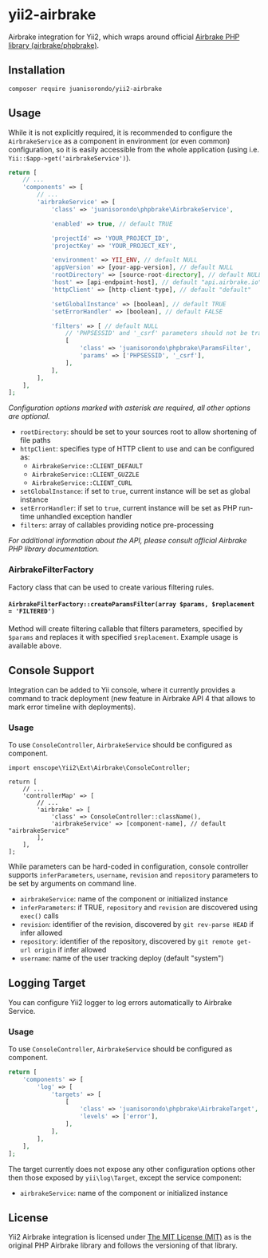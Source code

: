 # yii2-airbrake
Airbrake integration for Yii2, which wraps around official
[Airbrake PHP library (airbrake/phpbrake)](https://github.com/airbrake/phpbrake).

## Installation
    composer require juanisorondo/yii2-airbrake

## Usage
While it is not explicitly required, it is recommended to configure the `AirbrakeService`
as a component in environment (or even common) configuration, so it is easily accessible
from the whole application (using i.e. `Yii::$app->get('airbrakeService')`).

```php
return [
    // ...
    'components' => [
        // ...
        'airbrakeService' => [
            'class' => 'juanisorondo\phpbrake\AirbrakeService',

            'enabled' => true, // default TRUE

            'projectId' => 'YOUR_PROJECT_ID',
            'projectKey' => 'YOUR_PROJECT_KEY',

            'environment' => YII_ENV, // default NULL
            'appVersion' => [your-app-version], // default NULL
            'rootDirectory' => [source-root-directory], // default NULL
            'host' => [api-endpoint-host], // default "api.airbrake.io"
            'httpClient' => [http-client-type], // default "default"

            'setGlobalInstance' => [boolean], // default TRUE
            'setErrorHandler' => [boolean], // default FALSE

            'filters' => [ // default NULL
                // 'PHPSESSID' and '_csrf' parameters should not be transferred to airbrake
                [
                    'class' => 'juanisorondo\phpbrake\ParamsFilter',
                    'params' => ['PHPSESSID', '_csrf'],
                ],
            ],
        ],
    ],
];
```
*Configuration options marked with asterisk are required, all other options are optional.*

* `rootDirectory`: should be set to your sources root to allow shortening of file paths
* `httpClient`: specifies type of HTTP client to use and can be configured as:
    * `AirbrakeService::CLIENT_DEFAULT`
    * `AirbrakeService::CLIENT_GUZZLE`
    * `AirbrakeService::CLIENT_CURL`
* `setGlobalInstance`: if set to `true`, current instance will be set as global instance
* `setErrorHandler`: if set to `true`, current instance will be set as PHP run-time unhandled exception handler
* `filters`: array of callables providing notice pre-processing

*For additional information about the API, please consult official Airbrake PHP library documentation.*

### AirbrakeFilterFactory
Factory class that can be used to create various filtering rules.

#### `AirbrakeFilterFactory::createParamsFilter(array $params, $replacement = 'FILTERED')`
Method will create filtering callable that filters parameters, specified by
`$params` and replaces it with specified `$replacement`. Example usage is
available above.

## Console Support
Integration can be added to Yii console, where it currently provides a command
to track deployment (new feature in Airbrake API 4 that allows to mark error
timeline with deployments).

### Usage
To use `ConsoleController`, `AirbrakeService` should be configured as component.

    import enscope\Yii2\Ext\Airbrake\ConsoleController;
    
    return [
        // ...
        'controllerMap' => [
            // ...
            'airbrake' => [
                'class' => ConsoleController::className(),
                'airbrakeService' => [component-name], // default "airbrakeService"
            ],
        ],
    ];

While parameters can be hard-coded in configuration, console controller
supports `inferParameters`, `username`, `revision` and `repository`
parameters to be set by arguments on command line.

* `airbrakeService`: name of the component or initialized instance
* `inferParameters`: if TRUE, `repository` and `revision` are discovered using `exec()` calls
* `revision`: identifier of the revision, discovered by `git rev-parse HEAD` if infer allowed
* `repository`: identifier of the repository, discovered by `git remote get-url origin` if infer allowed
* `username`: name of the user tracking deploy (default "system")

## Logging Target
You can configure Yii2 logger to log errors automatically to Airbrake Service.

### Usage
To use `ConsoleController`, `AirbrakeService` should be configured as component.
```php
return [
    'components' => [
        'log' => [
            'targets' => [
                [
                    'class' => 'juanisorondo\phpbrake\AirbrakeTarget',
                    'levels' => ['error'],
                ],
            ],
        ],
    ],
];
```
The target currently does not expose any other configuration options
other then those exposed by `yii\log\Target`, except the service component:
* `airbrakeService`: name of the component or initialized instance

## License
Yii2 Airbrake integration is licensed under [The MIT License (MIT)](https://github.com/enscope/yii2-airbrake/blob/master/LICENSE)
as is the original PHP Airbrake library and follows the versioning of that library.
